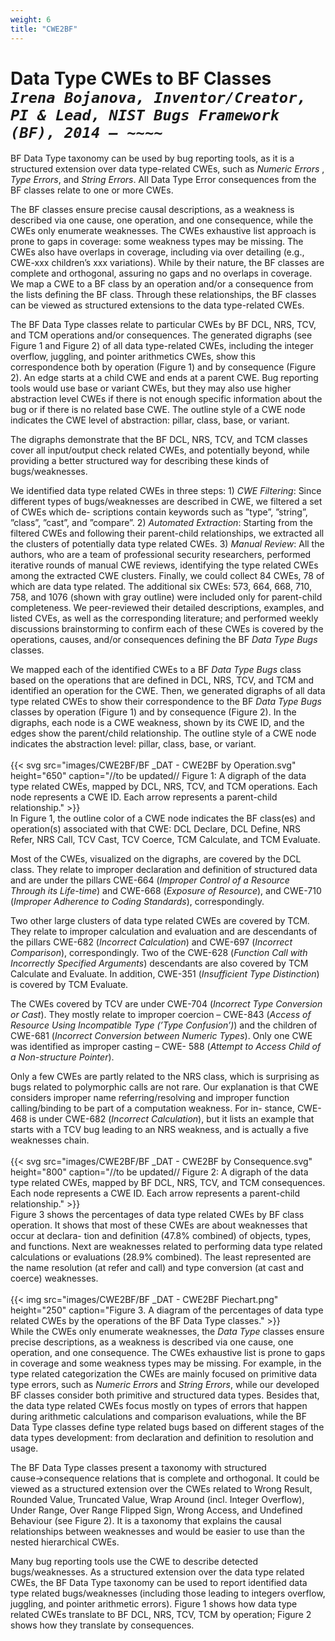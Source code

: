 ```yaml
---
weight: 6
title: "CWE2BF"
---
```


<!-- Google tag (gtag.js) -->
<script async src="https://www.googletagmanager.com/gtag/js?id=G-PJ364XPP9F"></script>
<script>
  window.dataLayer = window.dataLayer || [];
  function gtag(){dataLayer.push(arguments);}
  gtag('js', new Date());

  gtag('config', 'G-PJ364XPP9F');
</script>

# Data Type CWEs to BF Classes <br/>_`Irena Bojanova, Inventor/Creator, PI & Lead, NIST Bugs Framework (BF), 2014 – ~~~~`_

BF Data Type taxonomy can be used by bug reporting tools, as it is a structured extension over data type-related CWEs, such as _Numeric Errors_ , _Type Errors_, and _String Errors_. All Data Type Error consequences from the BF classes relate to one or more CWEs.

The BF classes ensure precise causal descriptions, as a weakness is described via one cause, one operation, and one consequence, while the CWEs only enumerate weaknesses. The CWEs exhaustive list approach is prone to gaps in coverage: some weakness types may be missing. The CWEs also have overlaps in coverage, including via over detailing (e.g., CWE-xxx children’s xxx variations). While by their nature, the BF classes are complete and orthogonal, assuring no gaps and no overlaps in coverage. We map a CWE to a BF class by an operation and/or a consequence from the lists defining the BF class. Through these relationships, the BF classes can be viewed as structured extensions to the data type-related CWEs.

The BF Data Type classes relate to particular CWEs by BF DCL, NRS, TCV, and TCM operations and/or consequences. The generated digraphs (see Figure 1 and Figure 2) of all data type-related CWEs, including the integer overflow, juggling, and pointer arithmetics CWEs, show this correspondence both by operation (Figure 1) and by consequence (Figure 2). An edge starts at a child CWE and ends at a parent CWE. Bug reporting tools would use base or variant CWEs, but they may also use higher abstraction level CWEs if there is not enough specific information about the bug or if there is no related base CWE. The outline style of a CWE node indicates the CWE level of abstraction: pillar, class, base, or variant.


The digraphs demonstrate that the BF DCL, NRS, TCV, and TCM classes  cover all input/output check related CWEs, and potentially beyond, while providing a better structured way for describing these kinds of bugs/weaknesses.

We identified data type related CWEs in three steps: 1) _CWE Filtering_: Since different types of bugs/weaknesses are described in CWE, we filtered a set of CWEs which de- scriptions contain keywords such as ”type”, ”string”, ”class”, ”cast”, and ”compare”. 2) _Automated Extraction_: Starting from the filtered CWEs and following their parent-child relationships, we extracted all the clusters of potentially data type related CWEs. 3) _Manual Review_: All the authors, who are a team of professional security researchers, performed iterative rounds of manual CWE reviews, identifying the type related CWEs among the extracted CWE clusters. Finally, we could collect 84 CWEs, 78 of which are data type related. The additional six CWEs: 573, 664, 668, 710, 758, and 1076 (shown with gray outline) were included only for parent-child completeness. We peer-reviewed their detailed descriptions, examples, and listed CVEs, as well as the corresponding literature; and performed weekly discussions brainstorming to confirm each of these CWEs is covered by the operations, causes, and/or consequences defining the BF _Data Type Bugs_ classes.

We mapped each of the identified CWEs to a BF _Data Type Bugs_ class based on the operations that are defined in DCL, NRS, TCV, and TCM and identified an operation for the CWE. Then, we generated digraphs of all data type related CWEs to show their correspondence to the BF _Data Type Bugs_ classes by operation (Figure 1) and by consequence (Figure 2). In the digraphs, each node is a CWE weakness, shown by its CWE ID, and the edges show the parent/child relationship. The outline style of a CWE node indicates the abstraction level: pillar, class, base, or variant.
<br/><br/>
{{< svg src="images/CWE2BF/BF _DAT - CWE2BF by Operation.svg" height="650" caption="//to be updated// Figure 1: A digraph of the data type related CWEs, mapped by DCL, NRS, TCV, and TCM operations. Each node represents a CWE ID. Each arrow represents a parent-child relationship." >}}
<br/>
In Figure 1, the outline color of a CWE node indicates the BF class(es) and operation(s) associated with that CWE: DCL Declare, DCL Define, NRS Refer, NRS Call, TCV Cast, TCV Coerce, TCM Calculate, and TCM Evaluate.

Most of the CWEs, visualized on the digraphs, are covered by the DCL class. They relate to improper declaration and definition of structured data and are under the pillars CWE-664 (_Improper Control of a Resource Through its Life-time_) and CWE-668 (_Exposure of Resource_), and CWE-710 (_Improper Adherence to Coding Standards_), correspondingly.

Two other large clusters of data type related CWEs are covered by TCM. They relate to improper calculation and evaluation and are descendants of the pillars CWE-682 (_Incorrect Calculation_) and CWE-697 (_Incorrect Comparison_), correspondingly. Two of the CWE-628 (_Function Call with Incorrectly Specified Arguments_) descendants are also covered by TCM Calculate and Evaluate. In addition, CWE-351 (_Insufficient Type Distinction_) is covered by TCM Evaluate.

The CWEs covered by TCV are under CWE-704 (_Incorrect Type Conversion or Cast_). They mostly relate to improper coercion – CWE-843 (_Access of Resource Using Incompatible Type (’Type Confusion’)_) and the children of CWE-681 (_Incorrect Conversion between Numeric Types_). Only one CWE was identified as improper casting – CWE- 588 (_Attempt to Access Child of a Non-structure Pointer_).

Only a few CWEs are partly related to the NRS class, which is surprising as bugs related to polymorphic calls are not rare. Our explanation is that CWE considers improper name referring/resolving and improper function calling/binding to be part of a computation weakness. For in- stance, CWE-468 is under CWE-682 (_Incorrect Calculation_), but it lists an example that starts with a TCV bug leading to an NRS weakness, and is actually a five weaknesses chain.
<br/><br/>
{{< svg src="images/CWE2BF/BF _DAT - CWE2BF by Consequence.svg" height="800" caption="//to be updated// Figure 2: A digraph of the data type related CWEs, mapped by BF DCL, NRS, TCV, and TCM consequences. Each node represents a CWE ID. Each arrow represents a parent-child relationship." >}}
<br/>
Figure 3 shows the percentages of data type related CWEs by BF class operation. It shows that most of these CWEs are about weaknesses that occur at declara- tion and definition (47.8% combined) of objects, types, and functions. Next are weaknesses related to performing data type related calculations or evaluations (28.9% combined). The least represented are the name resolution (at refer and call) and type conversion (at cast and coerce) weaknesses.
<br/><br/>
{{< img src="images/CWE2BF/BF _DAT - CWE2BF Piechart.png" height="250" caption="Figure 3. A diagram of the percentages of data type related CWEs by the operations of the BF Data Type classes." >}}
<br/>
While the CWEs only enumerate weaknesses, the _Data Type_ classes ensure precise descriptions, as a weakness is described via one cause, one operation, and one consequence. The CWEs exhaustive list is prone to gaps in coverage and some weakness types may be missing. For example, in the type related categorization the CWEs are mainly focused on primitive data type errors, such as _Numeric Errors_ and _String Errors_, while our developed BF classes consider both primitive and structured data types. Besides that, the data type related CWEs focus mostly on types of errors that happen during arithmetic calculations and comparison evaluations, while the BF Data Type classes define type related bugs based on different stages of the data types development: from declaration and definition to resolution and usage.

The BF Data Type classes present a taxonomy with structured cause→consequence relations that is complete and orthogonal. It could be viewed as a structured extension over the CWEs related to Wrong Result, Rounded Value, Truncated Value, Wrap Around (incl. Integer Overflow), Under Range, Over Range Flipped Sign, Wrong Access, and Undefined Behaviour (see Figure 2). It is a taxonomy that explains the causal relationships between weaknesses and would be easier to use than the nested hierarchical CWEs.

Many bug reporting tools use the CWE to describe detected bugs/weaknesses. As a structured extension over the data type related CWEs, the BF Data Type taxonomy can be used to report identified data type related bugs/weaknesses (including those leading to integers overflow, juggling, and pointer arithmetic errors). Figure 1 shows how data type related CWEs translate to BF DCL, NRS, TCV, TCM by operation; Figure 2 shows how they translate by consequences.

